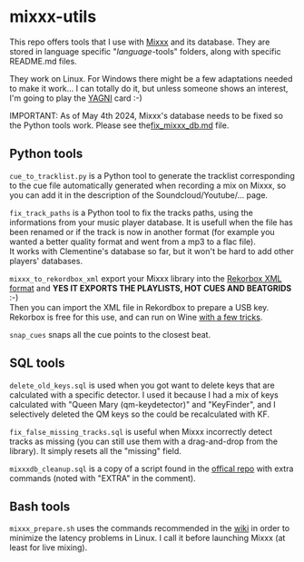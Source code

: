 # mixxx-utils

This repo offers tools that I use with [Mixxx](https://github.com/mixxxdj/mixxx) and its database. They are stored in language specific "*language*-tools" folders, along with specific README.md files.

They work on Linux. For Windows there might be a few adaptations needed to make it work… I can totally do it, but unless someone shows an interest, I'm going to play the [YAGNI](https://en.wikipedia.org/wiki/You_aren%27t_gonna_need_it) card :-)

IMPORTANT: As of May 4th 2024, Mixxx's database needs to be fixed so the Python tools work. Please see the[fix_mixxx_db.md](fix_mixxx_db.md) file.

## Python tools

`cue_to_tracklist.py` is a Python tool to generate the tracklist corresponding to the cue file automatically generated when recording a mix on Mixxx, so you can add it in the description of the Soundcloud/Youtube/… page.

`fix_track_paths` is a Python tool to fix the tracks paths, using the informations from your music player database. It is usefull when the file has been renamed or if the track is now in another format (for example you wanted a better quality format and went from a mp3 to a flac file).  
It works with Clementine's database so far, but it won't be hard to add other players' databases.

`mixxx_to_rekordbox_xml` export your Mixxx library into the [Rekorbox XML format](https://cdn.rekordbox.com/files/20200410160904/xml_format_list.pdf) and **YES IT EXPORTS THE PLAYLISTS, HOT CUES AND BEATGRIDS** :-)  
Then you can import the XML file in Rekordbox to prepare a USB key. Rekorbox is free for this use, and can run on Wine [with a few tricks](https://erhan.es/blog/running-pioneer-rekordbox-on-linux/).

`snap_cues` snaps all the cue points to the closest beat.

## SQL tools  

`delete_old_keys.sql` is used when you got want to delete keys that are calculated with a specific detector. I used it because I had a mix of keys calculated with "Queen Mary (qm-keydetector)" and "KeyFinder", and I selectively deleted the QM keys so the could be recalculated with KF.  

`fix_false_missing_tracks.sql` is useful when Mixxx incorrectly detect tracks as missing (you can still use them with a drag-and-drop from the library). It simply resets all the "missing" field.  

`mixxxdb_cleanup.sql` is a copy of a script found in the [offical repo](https://github.com/mixxxdj/mixxx/tree/main/tools) with extra commands (noted with "EXTRA" in the comment).  

## Bash tools

`mixxx_prepare.sh` uses the commands recommended in the [wiki](https://github.com/mixxxdj/mixxx/wiki/Adjusting%20Audio%20Latency)
in order to minimize the latency problems in Linux. I call it before launching Mixxx (at least for live mixing).
